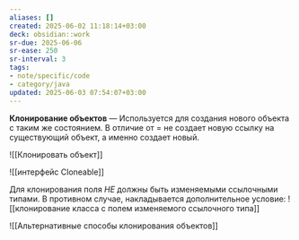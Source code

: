 ```yaml
---
aliases: []
created: 2025-06-02 11:18:14+03:00
deck: obsidian::work
sr-due: 2025-06-06
sr-ease: 250
sr-interval: 3
tags:
- note/specific/code
- category/java
updated: 2025-06-03 07:54:07+03:00
---
```


**Клонирование объектов**
—
Используется для создания нового объекта с таким же состоянием. В отличие от = не создает новую ссылку на существующий объект, а именно создает новый.

![[Клонировать объект]]

![[интерфейс Cloneable]]

Для клонирования поля *НЕ* должны быть изменяемыми ссылочными типами. В противном случае, накладывается дополнительное условие:
![[клонирование класса с полем изменяемого ссылочного типа]]

![[Альтернативные способы клонирования объектов]]